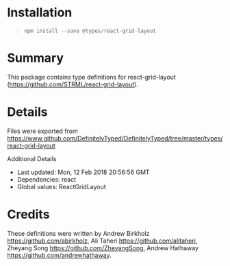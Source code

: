 # Installation
> `npm install --save @types/react-grid-layout`

# Summary
This package contains type definitions for react-grid-layout (https://github.com/STRML/react-grid-layout).

# Details
Files were exported from https://www.github.com/DefinitelyTyped/DefinitelyTyped/tree/master/types/react-grid-layout

Additional Details
 * Last updated: Mon, 12 Feb 2018 20:56:56 GMT
 * Dependencies: react
 * Global values: ReactGridLayout

# Credits
These definitions were written by Andrew Birkholz <https://github.com/abirkholz>, Ali Taheri <https://github.com/alitaheri>, Zheyang Song <https://github.com/ZheyangSong>, Andrew Hathaway <https://github.com/andrewhathaway>.
